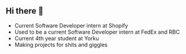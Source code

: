 ## Hi there 👋

<!--
**Bangar-Lovejesh/Bangar-Lovejesh** is a ✨ _special_ ✨ repository because its `README.md` (this file) appears on your GitHub profile.

Here are some ideas to get you started:

- 🔭 I’m currently working on ...
- 🌱 I’m currently learning ...
- 👯 I’m looking to collaborate on ...
- 🤔 I’m looking for help with ...
- 💬 Ask me about ...
- 📫 How to reach me: ...
- 😄 Pronouns: ...
- ⚡ Fun fact: ...
-->

- Current Software Developer intern at Shopify
- Used to be a current Software Developer intern at FedEx and RBC 
- Current 4th year student at Yorku 
- Making projects for shits and giggles 
